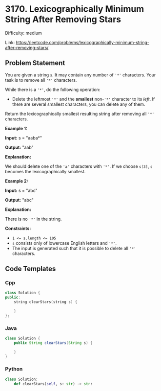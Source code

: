 # 3170. Lexicographically Minimum String After Removing Stars

Difficulty: medium

Link: https://leetcode.com/problems/lexicographically-minimum-string-after-removing-stars/

## Problem Statement

You are given a string `s`. It may contain any number of `'*'` characters. Your task is to remove all `'*'` characters.

While there is a `'*'`, do the following operation:

* Delete the leftmost `'*'` and the **smallest** non\-`'*'` character to its *left*. If there are several smallest characters, you can delete any of them.

Return the lexicographically smallest resulting string after removing all `'*'` characters.

**Example 1:**

**Input:** s \= "aaba\*"

**Output:** "aab"

**Explanation:**

We should delete one of the `'a'` characters with `'*'`. If we choose `s[3]`, `s` becomes the lexicographically smallest.

**Example 2:**

**Input:** s \= "abc"

**Output:** "abc"

**Explanation:**

There is no `'*'` in the string.

**Constraints:**

* `1 <= s.length <= 105`
* `s` consists only of lowercase English letters and `'*'`.
* The input is generated such that it is possible to delete all `'*'` characters.


## Code Templates

### Cpp
```cpp
class Solution {
public:
    string clearStars(string s) {
        
    }
};
```

### Java
```java
class Solution {
    public String clearStars(String s) {
        
    }
}
```

### Python
```python
class Solution:
    def clearStars(self, s: str) -> str:
        
```

